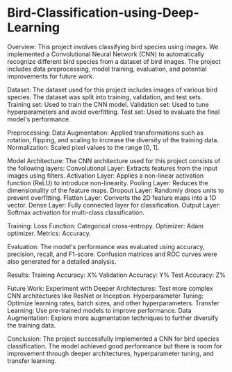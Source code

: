 # Bird-Classification-using-Deep-Learning


Overview:
This project involves classifying bird species using images. We implemented a Convolutional Neural Network (CNN) to automatically recognize different bird species from a dataset of bird images. The project includes data preprocessing, model training, evaluation, and potential improvements for future work.


Dataset:
The dataset used for this project includes images of various bird species. The dataset was split into training, validation, and test sets.
Training set: Used to train the CNN model.
Validation set: Used to tune hyperparameters and avoid overfitting.
Test set: Used to evaluate the final model's performance.

Preprocessing:
Data Augmentation: Applied transformations such as rotation, flipping, and scaling to increase the diversity of the training data.
Normalization: Scaled pixel values to the range [0, 1].

Model Architecture:
The CNN architecture used for this project consists of the following layers:
Convolutional Layer: Extracts features from the input images using filters.
Activation Layer: Applies a non-linear activation function (ReLU) to introduce non-linearity.
Pooling Layer: Reduces the dimensionality of the feature maps.
Dropout Layer: Randomly drops units to prevent overfitting.
Flatten Layer: Converts the 2D feature maps into a 1D vector.
Dense Layer: Fully connected layer for classification.
Output Layer: Softmax activation for multi-class classification.

Training:
Loss Function: Categorical cross-entropy.
Optimizer: Adam optimizer.
Metrics: Accuracy.

Evaluation:
The model's performance was evaluated using accuracy, precision, recall, and F1-score. Confusion matrices and ROC curves were also generated for a detailed analysis.

Results:
Training Accuracy: X%
Validation Accuracy: Y%
Test Accuracy: Z%

Future Work:
Experiment with Deeper Architectures: Test more complex CNN architectures like ResNet or Inception.
Hyperparameter Tuning: Optimize learning rates, batch sizes, and other hyperparameters.
Transfer Learning: Use pre-trained models to improve performance.
Data Augmentation: Explore more augmentation techniques to further diversify the training data.

Conclusion:
The project successfully implemented a CNN for bird species classification. The model achieved good performance but there is room for improvement through deeper architectures, hyperparameter tuning, and transfer learning.
